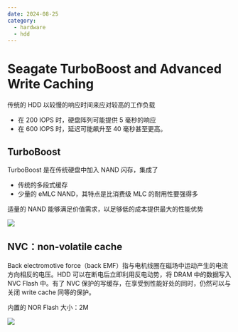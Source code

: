 ```yaml
---
date: 2024-08-25
category:
  - hardware
  - hdd
---
```


# Seagate TurboBoost and Advanced Write Caching

传统的 HDD 以较慢的响应时间来应对较高的工作负载

- 在 200 IOPS 时，硬盘阵列可能提供 5 毫秒的响应
- 在 600 IOPS 时，延迟可能飙升至 40 毫秒甚至更高。

## TurboBoost

TurboBoost 是在传统硬盘中加入 NAND 闪存，集成了

- 传统的多段式缓存
- 少量的 eMLC NAND，其特点是比消费级 MLC 的耐用性要强得多

适量的 NAND 能够满足价值需求，以足够低的成本提供最大的性能优势
 
![](/images/seagate/76d4e14c25b23afca9840d8ce905fbd3.png)

## NVC：non-volatile cache

Back electromotive force（back EMF）指与电机线圈在磁场中运动产生的电流方向相反的电压。HDD 可以在断电后立即利用反电动势，将 DRAM 中的数据写入 NVC Flash 中。有了 NVC 保护的写缓存，在享受到性能好处的同时，仍然可以与关闭 write cache 同等的保护。

内置的 NOR Flash 大小：2M

![](/images/seagate/5b267ab31853330f53d9e3be9dab501f.png)

